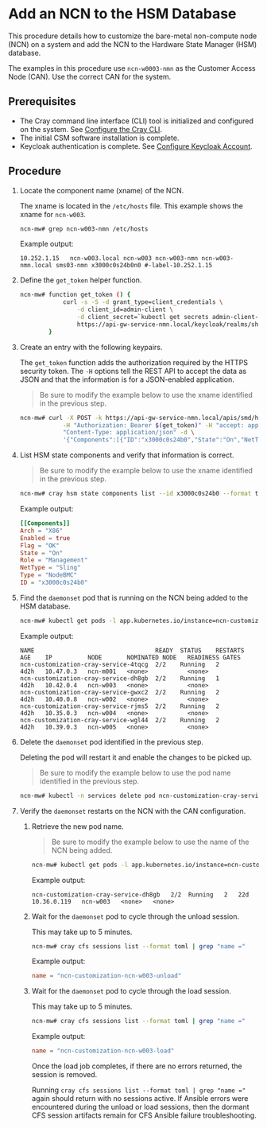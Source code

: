 # Add an NCN to the HSM Database

This procedure details how to customize the bare-metal non-compute node \(NCN\) on a system and add the NCN to the Hardware State Manager \(HSM\) database.

The examples in this procedure use `ncn-w0003-nmn` as the Customer Access Node \(CAN\). Use the correct CAN for the system.

## Prerequisites

- The Cray command line interface \(CLI\) tool is initialized and configured on the system. See [Configure the Cray CLI](../configure_cray_cli.md).
- The initial CSM software installation is complete.
- Keycloak authentication is complete. See [Configure Keycloak Account](../CSM_product_management/Configure_Keycloak_Account.md).

## Procedure

1. Locate the component name (xname) of the NCN.

    The xname is located in the `/etc/hosts` file. This example shows the xname for `ncn-w003`.

    ```bash
    ncn-mw# grep ncn-w003-nmn /etc/hosts
    ```

    Example output:

    ```text
    10.252.1.15   ncn-w003.local ncn-w003 ncn-w003-nmn ncn-w003-nmn.local sms03-nmn x3000c0s24b0n0 #-label-10.252.1.15
    ```

1. Define the `get_token` helper function.

    ```bash
    ncn-mw# function get_token () {
                curl -s -S -d grant_type=client_credentials \
                    -d client_id=admin-client \
                    -d client_secret=`kubectl get secrets admin-client-auth -o jsonpath='{.data.client-secret}' | base64 -d` \
                    https://api-gw-service-nmn.local/keycloak/realms/shasta/protocol/openid-connect/token | jq -r '.access_token'
            }
    ```

1. Create an entry with the following keypairs.

    The `get_token` function adds the authorization required by the HTTPS security token.
    The `-H` options tell the REST API to accept the data as JSON and that the information is for a JSON-enabled application.

    > Be sure to modify the example below to use the xname identified in the previous step.

    ```bash
    ncn-mw# curl -X POST -k https://api-gw-service-nmn.local/apis/smd/hsm/v2/State/Components \
                -H "Authorization: Bearer $(get_token)" -H "accept: application/json" -H \
                "Content-Type: application/json" -d \
                '{"Components":[{"ID":"x3000c0s24b0","State":"On","NetType":"Sling","Arch":"X86","Role":"Management"}]}'
    ```

1. List HSM state components and verify that information is correct.

    > Be sure to modify the example below to use the xname identified in the previous step.

    ```bash
    ncn-mw# cray hsm state components list --id x3000c0s24b0 --format toml
    ```

    Example output:

    ```toml
    [[Components]]
    Arch = "X86"
    Enabled = true
    Flag = "OK"
    State = "On"
    Role = "Management"
    NetType = "Sling"
    Type = "NodeBMC"
    ID = "x3000c0s24b0"
    ```

1. Find the `daemonset` pod that is running on the NCN being added to the HSM database.

    ```bash
    ncn-mw# kubectl get pods -l app.kubernetes.io/instance=ncn-customization -n services -o wide
    ```

    Example output:

    ```text
    NAME                                  READY  STATUS    RESTARTS   AGE    IP          NODE       NOMINATED NODE   READINESS GATES
    ncn-customization-cray-service-4tqcg  2/2    Running   2          4d2h   10.47.0.3   ncn-m001   <none>           <none>
    ncn-customization-cray-service-dh8gb  2/2    Running   1          4d2h   10.42.0.4   ncn-w003   <none>           <none>
    ncn-customization-cray-service-gwxc2  2/2    Running   2          4d2h   10.40.0.8   ncn-w002   <none>           <none>
    ncn-customization-cray-service-rjms5  2/2    Running   2          4d2h   10.35.0.3   ncn-w004   <none>           <none>
    ncn-customization-cray-service-wgl44  2/2    Running   2          4d2h   10.39.0.3   ncn-w005   <none>           <none>
    ```

1. Delete the `daemonset` pod identified in the previous step.

    Deleting the pod will restart it and enable the changes to be picked up.

    > Be sure to modify the example below to use the pod name identified in the previous step.

    ```bash
    ncn-mw# kubectl -n services delete pod ncn-customization-cray-service-dh8gb
    ```

1. Verify the `daemonset` restarts on the NCN with the CAN configuration.

    1. Retrieve the new pod name.

        > Be sure to modify the example below to use the name of the NCN being added.

        ```bash
        ncn-mw# kubectl get pods -l app.kubernetes.io/instance=ncn-customization -n services -o wide | grep ncn-w003
        ```

        Example output:

        ```text
        ncn-customization-cray-service-dh8gb   2/2  Running   2   22d   10.36.0.119   ncn-w003   <none>   <none>
        ```

    1. Wait for the `daemonset` pod to cycle through the unload session.

        This may take up to 5 minutes.

        ```bash
        ncn-mw# cray cfs sessions list --format toml | grep "name ="
        ```

        Example output:

        ```toml
        name = "ncn-customization-ncn-w003-unload"
        ```

    1. Wait for the `daemonset` pod to cycle through the load session.

        This may take up to 5 minutes.

        ```bash
        ncn-mw# cray cfs sessions list --format toml | grep "name ="
        ```

        Example output:

        ```toml
        name = "ncn-customization-ncn-w003-load"
        ```

        Once the load job completes, if there are no errors returned, the session is removed.

        Running `cray cfs sessions list --format toml | grep "name ="` again should return with no sessions active.
        If Ansible errors were encountered during the unload or load sessions, then the dormant CFS session artifacts remain for CFS Ansible failure troubleshooting.
